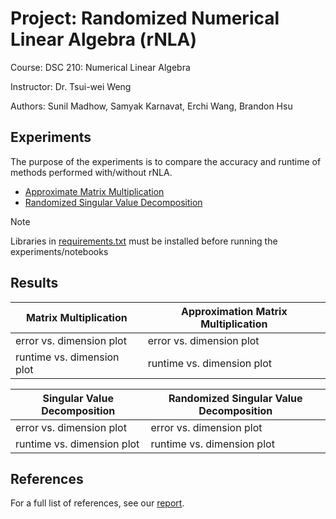 # Project: Randomized Numerical Linear Algebra (rNLA)

Course: DSC 210: Numerical Linear Algebra

Instructor: Dr. Tsui-wei Weng

Authors: Sunil Madhow, Samyak Karnavat, Erchi Wang, Brandon Hsu

## Experiments

The purpose of the experiments is to compare the accuracy and runtime of methods performed with/without rNLA.

- [Approximate Matrix Multiplication](amm.ipynb)
- [Randomized Singular Value Decomposition](rsvd.ipynb)

> [!NOTE]
> Libraries in [requirements.txt](requirements.txt) must be installed before running the experiments/notebooks


## Results

| Matrix Multiplication      | Approximation Matrix Multiplication |
|----------------------------|-------------------------------------|
| error vs. dimension plot   | error vs. dimension plot            |
| runtime vs. dimension plot | runtime vs. dimension plot          |


| Singular Value Decomposition | Randomized Singular Value Decomposition |
|------------------------------|-----------------------------------------|
| error vs. dimension plot     | error vs. dimension plot                |
| runtime vs. dimension plot   | runtime vs. dimension plot              |

## References

For a full list of references, see our [report](README.md).